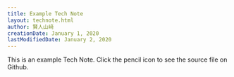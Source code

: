 ```yaml
---
title: Example Tech Note
layout: technote.html
author: 賢人山﨑
creationDate: January 1, 2020
lastModifiedDate: January 2, 2020
---
```


This is an example Tech Note. Click the pencil icon to see the source file on Github.